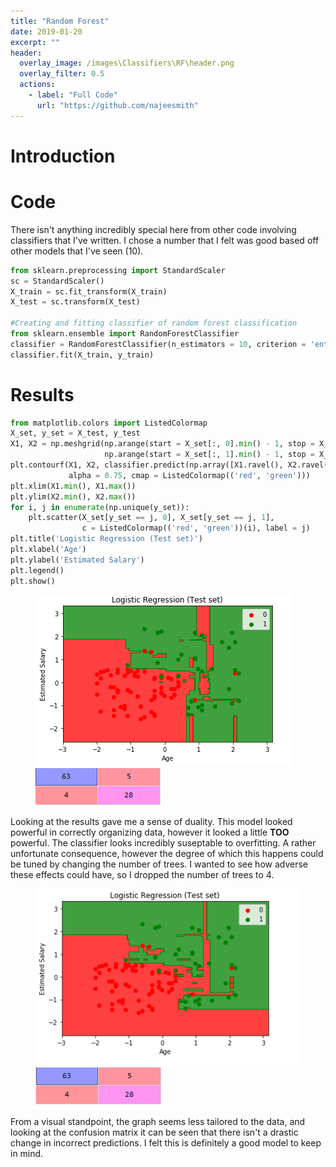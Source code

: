 ```yaml
---
title: "Random Forest"
date: 2019-01-20
excerpt: ""
header:
  overlay_image: /images\Classifiers\RF\header.png
  overlay_filter: 0.5
  actions:
    - label: "Full Code"
      url: "https://github.com/najeesmith"
---
```

# Introduction

# Code
There isn't anything incredibly special here from other code involving classifiers that I've written.
I chose a number that I felt was good based off other models that I've seen (10).

```python
from sklearn.preprocessing import StandardScaler
sc = StandardScaler()
X_train = sc.fit_transform(X_train)
X_test = sc.transform(X_test)

#Creating and fitting classifier of random forest classification
from sklearn.ensemble import RandomForestClassifier
classifier = RandomForestClassifier(n_estimators = 10, criterion = 'entropy', random_state = 0)
classifier.fit(X_train, y_train)
```

# Results
```python
from matplotlib.colors import ListedColormap
X_set, y_set = X_test, y_test
X1, X2 = np.meshgrid(np.arange(start = X_set[:, 0].min() - 1, stop = X_set[:, 0].max() + 1, step = 0.01),
                     np.arange(start = X_set[:, 1].min() - 1, stop = X_set[:, 1].max() + 1, step = 0.01))
plt.contourf(X1, X2, classifier.predict(np.array([X1.ravel(), X2.ravel()]).T).reshape(X1.shape),
             alpha = 0.75, cmap = ListedColormap(('red', 'green')))
plt.xlim(X1.min(), X1.max())
plt.ylim(X2.min(), X2.max())
for i, j in enumerate(np.unique(y_set)):
    plt.scatter(X_set[y_set == j, 0], X_set[y_set == j, 1],
                c = ListedColormap(('red', 'green'))(i), label = j)
plt.title('Logistic Regression (Test set)')
plt.xlabel('Age')
plt.ylabel('Estimated Salary')
plt.legend()
plt.show()
```

<figure class="half">
<a href="images\Classifiers\RF\Graph.PNG"><img src="images\Classifiers\RF\Graph.PNG"></a>
<a href="images\Classifiers\RF\CM_10_trees.PNG"><img src="images\Classifiers\RF\CM_10_trees.PNG"></a>
</figure>

Looking at the results gave me a sense of duality. This model looked powerful in correctly organizing data, however it looked a little **TOO** powerful. The classifier looks incredibly suseptable to overfitting. A rather unfortunate consequence, however the degree of which this happens could be tuned by changing the number of trees. I wanted to see how adverse these effects could have, so I dropped the number of trees to 4.

<figure class="half">
<a href="images\Classifiers\RF\Graph_4_trees.PNG"><img src="images\Classifiers\RF\Graph_4_trees.PNG"></a>
<a href="images\Classifiers\RF\CM_4_trees.PNG"><img src="images\Classifiers\RF\CM_4_trees.PNG"></a>
</figure>

From a visual standpoint, the graph seems less tailored to the data, and looking at the confusion matrix it can be seen that there isn't a drastic change in incorrect predictions. I felt this is definitely a good model to keep in mind.
